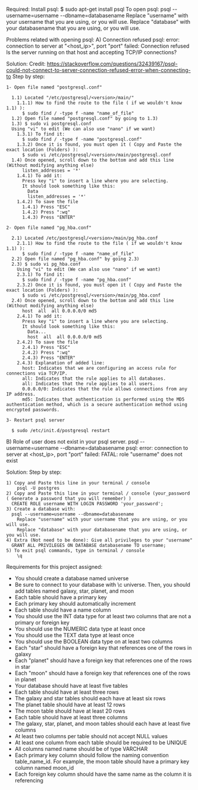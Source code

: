 Required:
  Install psql:
    $ sudo apt-get install psql
  To open psql:
    psql --username=username --dbname=databasename
      Replace "username" with your username that you are using, or you will use.
      Replace "database" with your databasename that you are using, or you will use.



Problems related with opening psql:
A) Connection refused
  psql: error: connection to server at "<host_ip>", port "port" failed: Connection refused
  Is the server running on that host and accepting TCP/IP connections?

  Solution: 
  Credit: https://stackoverflow.com/questions/32439167/psql-could-not-connect-to-server-connection-refused-error-when-connecting-to
  Step by step:
  
    1- Open file named "postgresql.conf"
    
      1.1) Located "/etc/postgresql/<version>/main/"
        1.1.1) How to find the route to the file ( if we wouldn't know 1.1) ):
          $ sudo find / -type f -name "name_of_file"
      1.2) Open file named "postgresql.conf" by going to 1.3)
      1.3) $ sudo vi postgresql.conf
      Using "vi" to edit (We can also use "nano" if we want)
        1.3.1) To find it:
          $ sudo find / -type f -name "postgresql.conf"
        1.3.2) Once it is found, you must open it ( Copy and Paste the exact location (Folders) ):
          $ sudo vi /etc/postgresql/<version>/main/postgresql.conf
      1.4) Once opened, scroll down to the bottom and add this line (Without modifying anything else)
          listen_addresses = '*'
        1.4.1) To add it:
          Press key "i" to insert a line where you are selecting.
          It should look something like this: 
            Data
            listen_addresses = '*'
        1.4.2) To save the file
          1.4.1) Press "ESC"
          1.4.2) Press ":wq"
          1.4.3) Press "ENTER"
      
    2- Open file named "pg_hba.conf"
    
      2.1) Located /etc/postgresql/<version>/main/pg_hba.conf
        2.1.1) How to find the route to the file ( if we wouldn't know 1.1) ):
          $ sudo find / -type f -name "name_of_file"
      2.2) Open file named "pg_hba.conf" by going 2.3)
      2.3) $ sudo vi pg_hba.conf
        Using "vi" to edit (We can also use "nano" if we want)
        2.3.1) To find it:
          $ sudo find / -type f -name "pg_hba.conf"
        2.3.2) Once it is found, you must open it ( Copy and Paste the exact location (Folders) ):
          $ sudo vi /etc/postgresql/<version>/main/pg_hba.conf
      2.4) Once opened, scroll down to the bottom and add this line (Without modifying anything else)
          host  all  all 0.0.0.0/0 md5
        2.4.1) To add it:
          Press key "i" to insert a line where you are selecting.
          It should look something like this: 
            Data...
            host  all  all 0.0.0.0/0 md5
        2.4.2) To save the file
          2.4.1) Press "ESC"
          2.4.2) Press ":wq"
          2.4.3) Press "ENTER"
        2.4.3) Explanation of added line:
          host: Indicates that we are configuring an access rule for connections via TCP/IP. 
          all: Indicates that the rule applies to all databases. 
          all: Indicates that the rule applies to all users. 
          0.0.0.0/0: Indicates that the rule allows connections from any IP address. 
          md5: Indicates that authentication is performed using the MD5 authentication method, which is a secure authentication method using encrypted passwords.
          
    3- Restart psql server
    
      $ sudo /etc/init.d/postgresql restart


  
B) Role of user does not exist in your psql server.
  psql --username=username --dbname=databasename
  psql: error: connection to server at <host_ip>, port "port" failed: FATAL:  role "username" does not exist
  
  Solution:
  Step by step:
  
    1) Copy and Paste this line in your terminal / console
        psql -U postgres
    2) Copy and Paste this line in your terminal / console (your_password ( Generate a password that you will remember) )
      CREATE ROLE username WITH LOGIN PASSWORD 'your_password';
    3) Create a database with:
      psql --username=username --dbname=databasename
        Replace "username" with your username that you are using, or you will use.
        Replace "database" with your databasename that you are using, or you will use.
    4) Extra (Not need to be done): Give all privileges to your "username"
      GRANT ALL PRIVILEGES ON DATABASE databasename TO username;
    5) To exit psql commands, type in terminal / console
        \q



Requirements for this project assigned:

- You should create a database named universe
- Be sure to connect to your database with \c universe. Then, you should add tables named galaxy, star, planet, and moon
- Each table should have a primary key
- Each primary key should automatically increment
- Each table should have a name column
- You should use the INT data type for at least two columns that are not a primary or foreign key
- You should use the NUMERIC data type at least once
- You should use the TEXT data type at least once
- You should use the BOOLEAN data type on at least two columns
- Each "star" should have a foreign key that references one of the rows in galaxy
- Each "planet" should have a foreign key that references one of the rows in star
- Each "moon" should have a foreign key that references one of the rows in planet
- Your database should have at least five tables
- Each table should have at least three rows
- The galaxy and star tables should each have at least six rows
- The planet table should have at least 12 rows
- The moon table should have at least 20 rows
- Each table should have at least three columns
- The galaxy, star, planet, and moon tables should each have at least five columns
- At least two columns per table should not accept NULL values
- At least one column from each table should be required to be UNIQUE
- All columns named name should be of type VARCHAR
- Each primary key column should follow the naming convention table_name_id. For example, the moon table should have a primary key column named moon_id
- Each foreign key column should have the same name as the column it is referencing
